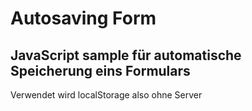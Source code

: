 # Autosaving  Form
## JavaScript sample für automatische Speicherung eins Formulars
Verwendet wird localStorage also ohne Server
